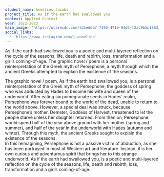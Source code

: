 ```yaml
---
student_name: Annelies Jacobs
project_title: As if the earth had swallowed you
context: Applied Context
year: 2022-2023
main_image: 'https://ucarecdn.com/531ed6a7-7390-471e-94d6-f2ac9b5c1863/'
social_links:
  - 'https://www.instagram.com/j.annelies'
---
```

As if the earth had swallowed you is a poetic and multi-layered reflection on the cycle of the seasons, life, death and rebirth, loss, transformation and a girl’s coming-of-age. The graphic novel / poem is a personal reinterpretation of the Greek myth of Persephone, a myth through which the ancient Greeks attempted to explain the existence of the seasons.

The graphic novel / poem, As if the earth had swallowed you, is a personal reinterpretation of the Greek myth of Persephone, the goddess of spring who was abducted by Hades to become his wife and queen of the underworld. 
	After eating six pomegranate seeds in Hades’ realm, Persephone was forever bound to the world of the dead, unable to return to the world above. However, a special deal was struck, because Persephone’s mother, Demeter, Goddess of Harvest, threatened to let the people starve unless her daughter returned. From then on, Persephone would spend half of the year above ground with her mother (spring and summer), and half of the year in the underworld with Hades (autumn and winter). Through this myth, the ancient Greeks sought to explain the existence of the seasons.	
 	In this reimagining, Persephone is not a passive victim of abduction, as she has been portrayed in most of Western art and literature. Instead, it is her own curious and adventurous spirit that brings her to this strange underworld.
 	As if the earth had swallowed you, is a poetic and multi-layered reflection on the cycle of the seasons, life, death and rebirth, loss, transformation and a girl’s coming-of-age.
